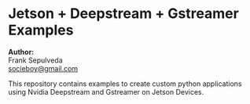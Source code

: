 # Jetson + Deepstream + Gstreamer Examples

**Author:**\
Frank Sepulveda\
socieboy@gmail.com

This repository contains examples to create custom python applications using Nvidia Deepstream and Gstreamer on Jetson Devices.